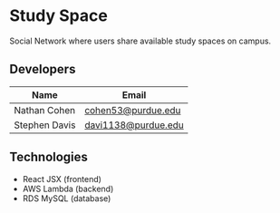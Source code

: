 # Study Space
Social Network where users share available study spaces on campus.

## Developers

|Name         |Email              |
|-------------|-------------------|
|Nathan Cohen |cohen53@purdue.edu |
|Stephen Davis|davi1138@purdue.edu|

## Technologies
- React JSX  (frontend)
- AWS Lambda (backend)
- RDS MySQL  (database)
